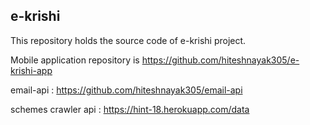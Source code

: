 ## e-krishi

This repository holds the source code of e-krishi project.

Mobile application repository is https://github.com/hiteshnayak305/e-krishi-app

email-api : https://github.com/hiteshnayak305/email-api

schemes crawler api : https://hint-18.herokuapp.com/data

